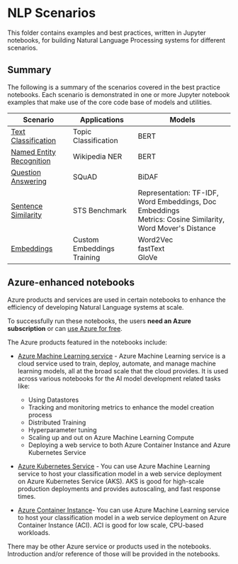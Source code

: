 # NLP Scenarios

This folder contains examples and best practices, written in Jupyter notebooks, for building Natural Language Processing systems for different scenarios.

## Summary

The following is a summary of the scenarios covered in the best practice notebooks. Each scenario is demonstrated in one or more Jupyter notebook examples that make use of the core code base of models and utilities.

| Scenario                 | Applications                                 |  Models |
|---| ------------------------ | ------------------- |
|[Text Classification](text_classification)      |Topic Classification|BERT|
|[Named Entity Recognition](named_entity_recognition) |Wikipedia NER                                              |BERT|
|[Question Answering](question_answering) |SQuAD                                              | BiDAF|
|[Sentence Similarity](sentence_similarity)      |STS Benchmark                         |Representation: TF-IDF, Word Embeddings, Doc Embeddings<br>Metrics: Cosine Similarity, Word Mover's Distance|
|[Embeddings](embeddings)| Custom Embeddings Training|Word2Vec<br>fastText<br>GloVe|

## Azure-enhanced notebooks

Azure products and services are used in certain notebooks to enhance the efficiency of developing Natural Language systems at scale.

To successfully run these notebooks, the users **need an Azure subscription** or can [use Azure for free](https://azure.microsoft.com/en-us/free/).

The Azure products featured in the notebooks include:

* [Azure Machine Learning service](https://azure.microsoft.com/en-us/services/machine-learning-service/) - Azure Machine Learning service is a cloud service used to train, deploy, automate, and manage machine learning models, all at the broad scale that the cloud provides. It is used across various notebooks for the AI model development related tasks like:
  * Using Datastores
  * Tracking and monitoring metrics to enhance the model creation process
  * Distributed Training
  * Hyperparameter tuning
  * Scaling up and out on Azure Machine Learning Compute
  * Deploying a web service to both Azure Container Instance and Azure Kubernetes Service

* [Azure Kubernetes Service](https://docs.microsoft.com/en-us/azure/machine-learning/service/how-to-deploy-and-where#aks) - You can use Azure Machine Learning service to host your classification model in a web service deployment on Azure Kubernetes Service (AKS). AKS is good for high-scale production deployments and provides autoscaling, and fast response times.

* [Azure Container Instance](https://docs.microsoft.com/en-us/azure/machine-learning/service/how-to-deploy-and-where#aci)- You can use Azure Machine Learning service to host your classification model in a web service deployment on Azure Container Instance (ACI). ACI is good for low scale, CPU-based workloads.

There may be other Azure service or products used in the notebooks. Introduction and/or reference of those will be provided in the notebooks.
